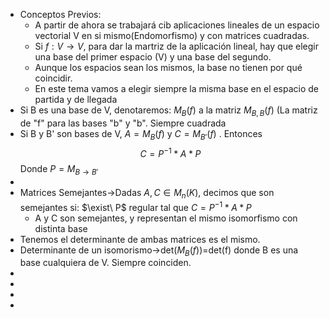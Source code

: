- Conceptos Previos:
    - A partir de ahora se trabajará cib aplicaciones lineales de un espacio vectorial V en si mismo(Endomorfismo) y con matrices cuadradas.
    - Si $f:V \rightarrow V$, para dar la martriz de la aplicación lineal, hay que elegir una base del primer espacio (V) y una base del segundo. 
    - Aunque los espacios sean los mismos, la base no tienen por qué coincidir.
    - En este tema vamos a elegir siempre la misma base en el espacio de partida y de llegada
- Si B es una base de V, denotaremos: $M_B(f)$ a la matriz $M_{B,B}(f)$ (La matriz de "f" para las bases "b" y "b". Siempre cuadrada
- Si B y B' son bases de V, $A=M_B(f)$ y $C=M_{B'}(f)$ . Entonces $$C=P^{-1}*A*P$$Donde $P=M_{B \rightarrow B'}$ 
- 
- Matrices Semejantes→Dadas $A,C \in  M_n(K)$, decimos que son semejantes si: $\exist\ P$ regular tal que $C=P^{-1}*A*P$ 
    - A y C son semejantes, y representan el mismo isomorfismo con distinta base
- Tenemos el determinante de ambas matrices es el mismo. 
- Determinante de un isomorismo→det($M_B(f)$)=det(f) donde B es una base cualquiera de V. Siempre coinciden. 
- 
- 
- 
- 

